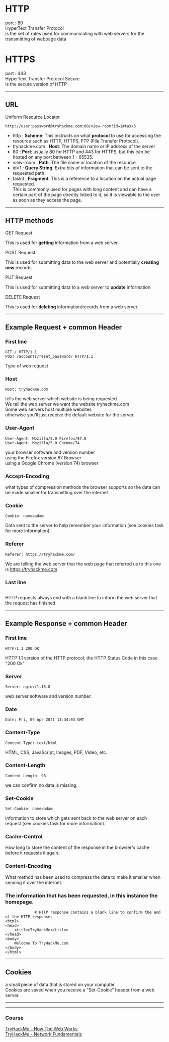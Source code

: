 # HTTP
port : 80  
HyperText Transfer Protocol  
is the set of rules used for communicating with web servers for the transmitting of webpage data

# HTTPS  
port : 443  
HyperText Transfer Protocol Secure  
is the secure version of HTTP

---

## URL

Uniform Resource Locator

```
http://user:password@tryhackme.com:80/view-room?id=1#task3
```

* http : **Scheme**: This instructs on what **protocol** to use for accessing the resource such as HTTP, HTTPS, FTP (File Transfer Protocol).  
* tryhackme.com : **Host**: The domain name or IP address of the server
* 80 : **Port**: usually 80 for HTTP and 443 for HTTPS, but this can be hosted on any port between 1 - 65535.  
* view-room : **Path**: The file name or location of the resource  
* id=1 : **Query String**: Extra bits of information that can be sent to the requested path.    
* task3 : **Fragment**: This is a reference to a location on the actual page requested.   
  This is commonly used for pages with long content and can have a certain part of the page directly linked to it, so it is viewable to the user as soon as they access the page.  
---

## HTTP methods

GET Request

This is used for **getting** information from a web server.

POST Request

This is used for submitting data to the web server and potentially **creating new** records

PUT Request

This is used for submitting data to a web server to **update** information

DELETE Request

This is used for **deleting** information/records from a web server.

---

## Example Request + common Header

### First line
```
GET / HTTP/1.1
POST /accounts/reset_password/ HTTP/1.1  
```
Type of web request 
  
### Host 
```
Host: tryhackme.com
```
tells the web server which website is being requested  
We tell the web server we want the website tryhackme.com    
Some web servers host multiple websites    
otherwise you'll just receive the default website for the server.  

### User-Agent
```
User-Agent: Mozilla/5.0 Firefox/87.0
User-Agent: Mozilla/5.0 Chrome/74    
```
your browser software and version number  
using the Firefox version 87 Browser  
using a Google Chrome (version 74) browser  

### Accept-Encoding

what types of compression methods the browser supports so the data can be made smaller for transmitting over the internet

### Cookie
```
Cookie: name=adam
```
Data sent to the server to help remember your information (see cookies task for more information).

### Referer 
```
Referer: https://tryhackme.com/
```
We are telling the web server that the web page that referred us to this one is https://tryhackme.com

### Last line 
```

```
HTTP requests always end with a blank line to inform the web server that the request has finished.

---

## Example Response + common Header

### First line
```
HTTP/1.1 200 OK
```
HTTP 1.1 version of the HTTP protocol, the HTTP Status Code in this case "200 Ok" 


### Server
```
Server: nginx/1.15.8
```
web server software and version number.

### Date
```
Date: Fri, 09 Apr 2021 13:34:03 GMT
```

### Content-Type
```
Content-Type: text/html
```
HTML, CSS, JavaScript, Images, PDF, Video, etc.

### Content-Length
```
Content-Length: 98
```
we can confirm no data is missing.

### Set-Cookie
```
Set-Cookie: name=adam
```
Information to store which gets sent back to the web server on each request (see cookies task for more information).

### Cache-Control

How long to store the content of the response in the browser's cache before it requests it again.

### Content-Encoding
What method has been used to compress the data to make it smaller when sending it over the internet.

### The information that has been requested, in this instance the homepage.
```
             # HTTP response contains a blank line to confirm the end of the HTTP response.
<html>
<head>
    <title>TryHackMe</title>
</head>
<body>
    Welcome To TryHackMe.com
</body>
</html>
```

---

## Cookies


a small piece of data that is stored on your computer  
Cookies are saved when you receive a "Set-Cookie" header from a web server.







---
---

### Course
[TryHackMe - How The Web Works](https://tryhackme.com/module/how-the-web-works)    
[TryHackMe - Network Fundamentals](https://tryhackme.com/module/network-fundamentals)
